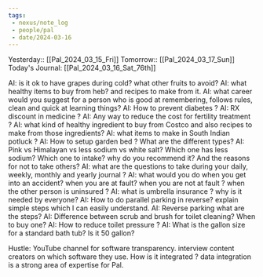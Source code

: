 ```yaml
---
tags:
 - nexus/note_log
 - people/pal
 - date/2024-03-16
---
```

Yesterday:: [[Pal_2024_03_15_Fri]] 
Tomorrow:: [[Pal_2024_03_17_Sun]]  
Today's Journal: [[Pal_2024_03_16_Sat_76th]] 


AI: is it ok to have grapes during cold? what other fruits to avoid? 
AI: what healthy items to buy from heb? and recipes to make from it. 
AI: what career would you suggest for a person who is good at remembering, follows rules, clean and quick at learning things? 
AI: How to prevent diabetes ? 
AI: RX discount in medicine ? 
AI: Any way to reduce the cost for fertility treatment ? 
AI: what kind of healthy ingredient to buy from Costco and also recipes to make from those ingredients?
AI: what items to make in South Indian potluck ? 
AI: How to setup garden bed ? What are the different types? 
AI: Pink vs Himalayan vs less sodium vs white salt? Which one has less sodium? Which one to intake? why do you recommend it? And the reasons for not to take others? 
AI: what are the questions to take during your daily, weekly, monthly and yearly journal ? 
AI: what would you do when you get into an accident? when you are at fault? when you are not at fault ? when the other person is uninsured ? 
AI: what is umbrella insurance ? why is it needed by everyone? 
AI: How to do parallel parking in reverse? explain simple steps which I can easily understand. 
AI: Reverse parking what are the steps? 
AI: Difference between scrub and brush for toilet cleaning? When to buy one? 
AI: How to reduce toilet pressure ? 
AI: What is the gallon size for a standard bath tub? Is it 50 gallon?

Hustle: YouTube channel for software transparency. interview content creators on which software they use. How is it integrated ? data integration is a strong area of expertise for Pal. 